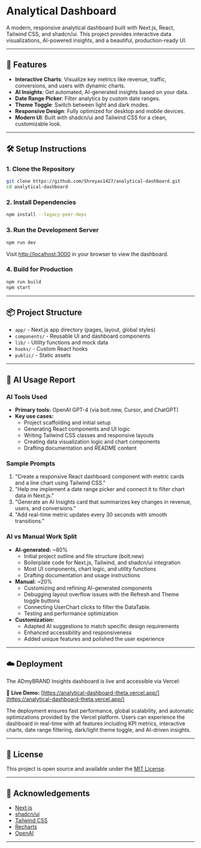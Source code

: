 # Analytical Dashboard

A modern, responsive analytical dashboard built with Next.js, React, Tailwind CSS, and shadcn/ui. This project provides interactive data visualizations, AI-powered insights, and a beautiful, production-ready UI.

---

## 🚀 Features

- **Interactive Charts**: Visualize key metrics like revenue, traffic, conversions, and users with dynamic charts.
- **AI Insights**: Get automated, AI-generated insights based on your data.
- **Date Range Picker**: Filter analytics by custom date ranges.
- **Theme Toggle**: Switch between light and dark modes.
- **Responsive Design**: Fully optimized for desktop and mobile devices.
- **Modern UI**: Built with shadcn/ui and Tailwind CSS for a clean, customizable look.

---

## 🛠️ Setup Instructions

### 1. Clone the Repository

```bash
git clone https://github.com/Shreyas1427/analytical-dashboard.git
cd analytical-dashboard
```

### 2. Install Dependencies

```bash
npm install --legacy-peer-deps
```

### 3. Run the Development Server

```bash
npm run dev
```

Visit [http://localhost:3000](http://localhost:3000) in your browser to view the dashboard.

### 4. Build for Production

```bash
npm run build
npm start
```

---

## 📦 Project Structure

- `app/` - Next.js app directory (pages, layout, global styles)
- `components/` - Reusable UI and dashboard components
- `lib/` - Utility functions and mock data
- `hooks/` - Custom React hooks
- `public/` - Static assets

---

## 🧠 AI Usage Report

### AI Tools Used

- **Primary tools:** OpenAI GPT-4 (via bolt.new, Cursor, and ChatGPT)
- **Key use cases:** 
  - Project scaffolding and initial setup
  - Generating React components and UI logic
  - Writing Tailwind CSS classes and responsive layouts
  - Creating data visualization logic and chart components
  - Drafting documentation and README content

### Sample Prompts

1. "Create a responsive React dashboard component with metric cards and a line chart using Tailwind CSS."
2. "Help me implement a date range picker and connect it to filter chart data in Next.js."
3. "Generate an AI Insights card that summarizes key changes in revenue, users, and conversions."
4. "Add real-time metric updates every 30 seconds with smooth transitions."


### AI vs Manual Work Split

- **AI-generated:** ~80%
  - Initial project outline and file structure (bolt.new)
  - Boilerplate code for Next.js, Tailwind, and shadcn/ui integration
  - Most UI components, chart logic, and utility functions
  - Drafting documentation and usage instructions
- **Manual:** ~20%
  - Customizing and refining AI-generated components
  - Debugging layout overflow issues with the Refresh and Theme toggle buttons
  - Connecting UserChart clicks to filter the DataTable.
  - Testing and performance optimization
- **Customization:** 
  - Adapted AI suggestions to match specific design requirements
  - Enhanced accessibility and responsiveness
  - Added unique features and polished the user experience

---

## ☁️ Deployment

The ADmyBRAND Insights dashboard is live and accessible via Vercel:

🔗 **Live Demo:** [https://analytical-dashboard-theta.vercel.app/](https://analytical-dashboard-theta.vercel.app/)

The deployment ensures fast performance, global scalability, and automatic optimizations provided by the Vercel platform. Users can experience the dashboard in real-time with all features including KPI metrics, interactive charts, date range filtering, dark/light theme toggle, and AI-driven insights.

---

## 📄 License

This project is open source and available under the [MIT License](LICENSE).

---

## 🙏 Acknowledgements

- [Next.js](https://nextjs.org/)
- [shadcn/ui](https://ui.shadcn.com/)
- [Tailwind CSS](https://tailwindcss.com/)
- [Recharts](https://recharts.org/)
- [OpenAI](https://openai.com/)

---
